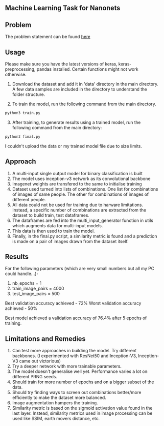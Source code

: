 ## Machine Learning Task for Nanonets 

## Problem

The problem statement can be found [here](https://gist.github.com/prats226/d3da93412fef04e3b55b85fed56839e5)

## Usage

Please make sure you have the latest versions of keras, keras-preprocessing, pandas installed. 
Certain functions might not work otherwise. 

1. Download the dataset and add it in 'data' directory in the main directory. A few data samples are included in the directory to understand the folder structure. 

2. To train the model, run the following command from the main directory.
```bash
python3 train.py
```
3. After training, to generate results using a trained model, run the following command from the main directory:
```bash
python3 final.py
```

I couldn't upload the data or my trained model file due to size limits. 

## Approach

1. A multi-input single output model for binary classification is built
2. The model uses inception-v3 network as its convolutional backbone
3. Imagenet weights are transfered to the same to initialise training
4. Dataset used turned into lists of combinations. One list for combinations of images of same people. The other for combinations of images of different people.
5. All data could not be used for training due to harware limitations. Instead, a specific number of combinations are extracted from the dataset to build train, test dataframes.
6. The dataframes are fed into the multi_input_generator function in utils which augments data for multi-input models.
7. This data is then used to train the model.
8. Finally, in the final.py script, a similarity metric is found and a prediction is made on a pair of images drawn from the dataset itself.

## Results

For the following parameters (which are very small numbers but all my PC could handle...)-  
1. nb_epochs = 1
2. train_image_pairs = 4000
3. test_image_pairs = 500

Best validation accuracy achieved - 72%
Worst validation accuracy achieved - 50%

Best model achieved a validation accuracy of 76.4% after 5 epochs of training.

## Limitations and Remedies

1. Can test more approaches in building the model. Try different backbones. (I experimented with ResNet50 and Inception-V3, Inception-V3 came out victorious)
2. Try a deeper network with more trainable parameters.
3. The model doesn't generalise well yet. Performance varies a lot on different PRNG seeds.
4. Should train for more number of epochs and on a bigger subset of the data. 
5. Should try finding ways to screen out combinations better/more efficiently to make the dataset more balanced. 
6. Image augmentation hampers the training. 
7. Similarity metric is based on the sigmoid activation value found in the last layer. Instead, similarity metrics used in image processing can be used like SSIM, earth movers distance, etc. 
